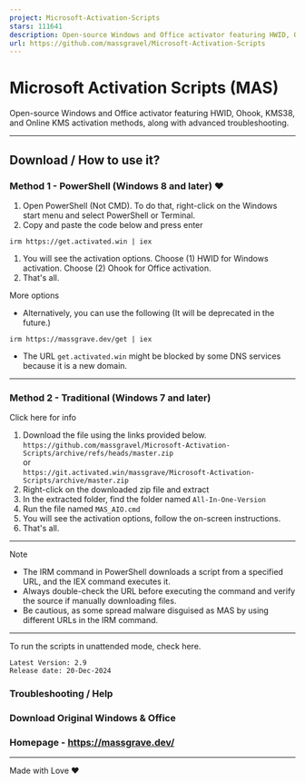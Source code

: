 ```yaml
---
project: Microsoft-Activation-Scripts
stars: 111641
description: Open-source Windows and Office activator featuring HWID, Ohook, KMS38, and Online KMS activation methods, along with advanced troubleshooting.
url: https://github.com/massgravel/Microsoft-Activation-Scripts
---
```


Microsoft Activation Scripts (MAS)
==================================

Open-source Windows and Office activator featuring HWID, Ohook, KMS38, and Online KMS activation methods, along with advanced troubleshooting.

* * *

Download / How to use it?
-------------------------

### Method 1 - PowerShell (Windows 8 and later) ❤️

1.  Open PowerShell (Not CMD). To do that, right-click on the Windows start menu and select PowerShell or Terminal.
2.  Copy and paste the code below and press enter

```
irm https://get.activated.win | iex
```

1.  You will see the activation options. Choose (1) HWID for Windows activation. Choose (2) Ohook for Office activation.
2.  That's all.

More options

-   Alternatively, you can use the following (It will be deprecated in the future.)

```
irm https://massgrave.dev/get | iex
```

-   The URL `get.activated.win` might be blocked by some DNS services because it is a new domain.

* * *

### Method 2 - Traditional (Windows 7 and later)

Click here for info

1.  Download the file using the links provided below.  
    `https://github.com/massgravel/Microsoft-Activation-Scripts/archive/refs/heads/master.zip`  
    or  
    `https://git.activated.win/massgrave/Microsoft-Activation-Scripts/archive/master.zip`
2.  Right-click on the downloaded zip file and extract
3.  In the extracted folder, find the folder named `All-In-One-Version`
4.  Run the file named `MAS_AIO.cmd`
5.  You will see the activation options, follow the on-screen instructions.
6.  That's all.

* * *

Note

-   The IRM command in PowerShell downloads a script from a specified URL, and the IEX command executes it.
-   Always double-check the URL before executing the command and verify the source if manually downloading files.
-   Be cautious, as some spread malware disguised as MAS by using different URLs in the IRM command.

* * *

To run the scripts in unattended mode, check here.

```
Latest Version: 2.9
Release date: 20-Dec-2024
```

### Troubleshooting / Help

### Download Original Windows & Office

### Homepage - https://massgrave.dev/

* * *

Made with Love ❤️
